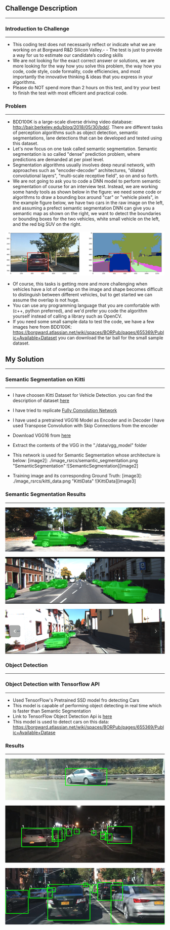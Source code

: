 ## Challenge Description
----

### Introduction to Challenge
----
- This coding test does not necessarily reflect or indicate what we are working on at Borgward R&D Silicon Valley.-  - The test is just to provide a way for us to estimate our candidate’s coding skills
- We are not looking for the exact correct answer or solutions, we are more looking for the way how you solve this problem, the way how you code, code style, code formality, code efficiencies, and most importantly the innovative thinking & ideas that you express in your algorithms. 
- Please do NOT spend more than 2 hours on this test, and try your best to finish the test with most efficient and practical code.

### Problem
----
- BDD100K is a large-scale diverse driving video database: http://bair.berkeley.edu/blog/2018/05/30/bdd/. There are different tasks of perception algorithms such as object detection, semantic segmentations, lane detections that can be developed and tested using this dataset.
- Let's now focus on one task called semantic segmentation. Semantic segmentation is so called "dense" prediction problem, where predictions are demanded at per pixel level. 
- Segmentation algorithms usually involves deep neural network, with approaches such as "encoder-decoder" architectures, "dilated convolutional layers", "multi-scale receptive field", so on and so forth.
- We are not going to ask you to code a DNN model to perform semantic segmentation of course for an interview test. Instead, we are working some handy tools as shown below in the figure: we need some code or algorithms to draw a bounding box around "car" or "vehicle pixels", in the example figure below, we have two cars in the raw image on the left, and assuming a prefect semantic segmentation DNN can give you a semantic map as shown on the right, we want to detect the boundaries or bounding boxes for the two vehicles, white small vehicle on the left, and the red big SUV on the right.

[image1]: ./image_rsrcs/problem.png "Problem"
![Problem][image1]

- Of course, this tasks is getting more and more challenging when vehicles have a lot of overlap on the image and shape becomes difficult to distinguish between different vehicles, but to get started we can assume the overlap is not huge.
- You can use any programming language that you are comfortable with (c++, python preferred), and we'd prefer you code the algorithm yourself instead of calling a library such as OpenCV. 
- If you need some small sample data to test the code, we have a few images here from BDD100K: https://borgward.atlassian.net/wiki/spaces/BORPub/pages/655369/Public+Available+Dataset you can download the tar ball for the small sample dataset.

## My Solution
----


### Semantic Segmentation on Kitti
----
- I have choosen Kitti Dataset for Vehicle Detection. you can find the description of dataset [here](http://www.cvlibs.net/datasets/kitti/eval_semseg.php?benchmark=semantics2015)
- I have tried to replicate [Fully Convolution Network](https://people.eecs.berkeley.edu/~jonlong/long_shelhamer_fcn.pdf)
- I have used a pretrained VGG16 Model as Encoder and in Decoder I have used Transpose Convolution with Skip Connections from the encoder
- Download VGG16 from [here](http://s3-us-west-1.amazonaws.com/udacity-selfdrivingcar/vgg.zip)
- Extract the contents of the VGG in the "./data/vgg_model" folder 
- This network is used for Semantic Segmentation whose architecture is below:
[image2]: ./image_rsrcs/semantic_segmentation.png "SemanticSegmentation"
![SemanticSegmentation][image2]

- Training image and its corresponding Ground Truth: 
[image3]: ./image_rsrcs/kitti_data.png "KittiData"
![KittiData][image3]


### Semantic Segmentation Results
----
[image4]: ./image_rsrcs/KittiInference.png "KittiInference"
![KittiInference][image4]

[image5]: ./image_rsrcs/KittiInference2.png "KittiInference2"
![KittiInference2][image5]


[image6]: ./image_rsrcs/KittiInference3.png "KittiInference3"
![KittiInference3][image6]


### Object Detection   
----

### Object Detection with Tensorflow API
----
- Used TensorFlow's Pretrained SSD model fro detecting Cars
- This model is capable of performing object detecting in real time which is faster than Semantic Segmentation
- Link to TensorFlow Object Detection Api is [here](https://github.com/tensorflow/models/tree/master/research/object_detection)
- This model is used to detect cars on this data: https://borgward.atlassian.net/wiki/spaces/BORPub/pages/655369/Public+Available+Datase


### Results
----
[image7]: ./image_rsrcs/carDetection1.png "carDetection1"
![carDetection1][image7]

[image8]: ./image_rsrcs/carDetection2.png "carDetection2"
![carDetection2][image8]


[image9]: ./image_rsrcs/carDetection3.png "carDetection3"
![carDetection3][image9]


